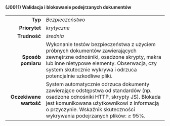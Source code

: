 #### (J0011) Walidacja i blokowanie podejrzanych dokumentów

|                   |                                                                                                                         |
| ----------------: | :---------------------------------------------------------------------------------------------------------------------- |
| **Typ** | *Bezpieczeństwo* |
| **Priorytet** | *krytyczne* |
| **Trudność** | *średnia* |
| **Sposób pomiaru** | Wykonanie testów bezpieczeństwa z użyciem próbnych dokumentów zawierających zewnętrzne odnośniki, osadzone skrypty, makra lub inne nietypowe elementy. Obserwacja, czy system skutecznie wykrywa i odrzuca potencjalnie szkodliwe pliki. |
| **Oczekiwane wartość** | System automatycznie odrzuca dokumenty zawierające odstępstwa od standardów (np. osadzone odnośniki HTTP, skrypty JS). Blokada jest komunikowana użytkownikowi z informacją o przyczynie. Wskaźnik skuteczności wykrywania podejrzanych plików: ≥ 95%. |
